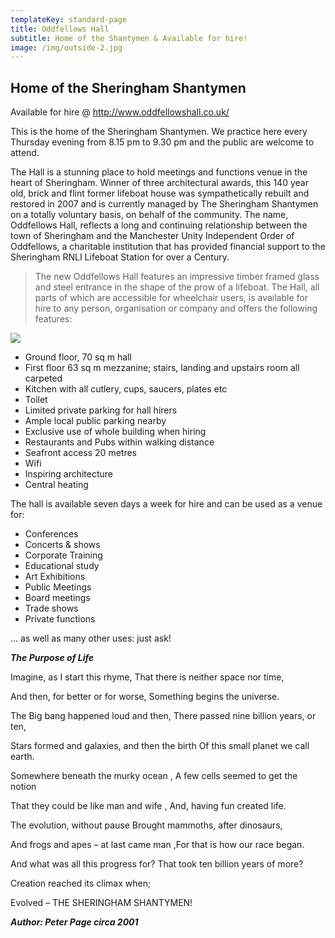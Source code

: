 ```yaml
---
templateKey: standard-page
title: Oddfellows Hall
subtitle: Home of the Shantymen & Available for hire!
image: /img/outside-2.jpg
---
```

## Home of the Sheringham Shantymen

Available for hire @ http://www.oddfellowshall.co.uk/

This is the home of the Sheringham Shantymen.  We practice here every Thursday evening  from 8.15 pm to 9.30 pm and the public are welcome to attend.  

The Hall is a stunning place to hold meetings and functions venue in the heart of Sheringham.  Winner of three architectural awards, this 140 year old, brick and flint former lifeboat house was sympathetically rebuilt and restored in 2007 and is currently managed by The Sheringham Shantymen on a totally voluntary basis, on behalf of the community.  The name, Oddfellows Hall, reflects a long and continuing relationship between the town of Sheringham and the Manchester Unity Independent Order of Oddfellows, a charitable institution that has provided financial support to the Sheringham RNLI Lifeboat Station for over a Century.

> The new Oddfellows Hall features an impressive timber framed glass and steel entrance in the shape of the prow of a lifeboat.  The Hall, all parts of which are accessible for wheelchair users, is available for hire to any person, organisation or company and offers the following features:

![](/img/outside-2.jpg)

* Ground floor, 70 sq m hall
* First floor 63 sq m mezzanine; stairs, landing and upstairs room all carpeted
* Kitchen with all cutlery, cups, saucers, plates etc
* Toilet
* Limited private parking for hall hirers
* Ample local public parking nearby
* Exclusive use of whole building when hiring
* Restaurants and Pubs within walking distance
* Seafront access 20 metres
* Wifi
* Inspiring architecture
* Central heating

The hall is available seven days a week for hire and can be used as a venue for:

* Conferences
* Concerts & shows
* Corporate Training
* Educational study
* Art Exhibitions
* Public Meetings
* Board meetings
* Trade shows
* Private functions

… as well as many other uses: just ask!

_**The Purpose of Life**_

Imagine, as I start this rhyme,That there is neither space nor time,

And then, for better or for worse, Something begins the universe.

The Big bang happened loud and then, There passed nine billion years, or ten,

Stars formed and galaxies, and then the birthOf this small planet we call earth.

Somewhere beneath the murky ocean, A few cells seemed to get the notion

That they could be like man and wife, And, having fun created life.

The evolution, without pause	Brought mammoths, after dinosaurs,

And frogs and apes – at last came man,For that is how our race began.

And what was all this progress for? That took ten billion years of more?

Creation reached its climax when;

Evolved – THE SHERINGHAM SHANTYMEN!



**_Author: Peter Page circa 2001_**
